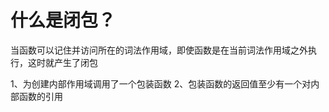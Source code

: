 
# 什么是闭包？

当函数可以记住并访问所在的词法作用域，即使函数是在当前词法作用域之外执行，这时就产生了闭包

1、为创建内部作用域调用了一个包装函数
2、包装函数的返回值至少有一个对内部函数的引用